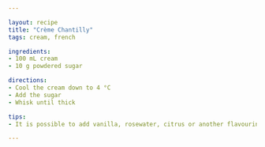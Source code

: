 ```yaml
---

layout: recipe
title: "Crème Chantilly"
tags: cream, french

ingredients:
- 100 mL cream
- 10 g powdered sugar

directions:
- Cool the cream down to 4 °C
- Add the sugar
- Whisk until thick

tips:
- It is possible to add vanilla, rosewater, citrus or another flavouring before starting to whip

---
```

